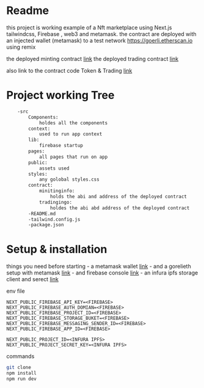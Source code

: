 # Readme

this project is working example of a Nft marketplace using Next.js tailwindcss, Firebase , web3 and metamask.
the contract are deployed with an injected wallet (metamask) to a test network https://goerli.etherscan.io 
using remix

the deployed minting contract [link](https://goerli.etherscan.io/address/0xa7ac6d36a8de108db8fb535af6c3a60c7bd2e77a)
the deployed trading contract [link](https://goerli.etherscan.io/address/0xd551285342f0d723289bd3a3d8ac72797d867ece)

also link to the contract code Token & Trading  [link](https://github.com/ZafeerMahmood/Remix_Backup_of_Minting_and_TradingContracts/tree/main/.workspaces/remixDefault_Fyp/contracts)

# Project working Tree

```bash
    -src
        Components:
            holdes all the components
        context:
            used to run app context
        lib:
            firebase startup
        pages:
            all pages that run on app
        public:
            assets used
        styles:
            any golobal styles.css
        contract:
            minitinginfo:
                holds the abi and address of the deployed contract
            tradingingo:
                holdes the abi abd address of the deployed contract
        -README.md
        -tailwind.config.js
        -package.json
```
# Setup & installation

things you need before starting
    - a metamask wallet [link](https://chrome.google.com/webstore/detail/metamask/nkbihfbeogaeaoehlefnkodbefgpgknn)
    - and a gorelieth setup with metamask [link](https://www.buybitcoinbank.com/cryptocurrency/add-goerli-to-metamask)
    - and firebase console [link](https://firebase.google.com/)
    - an infura ipfs storage client and serect [link](https://www.infura.io/product/ipfs)


env file 
```env
NEXT_PUBLIC_FIREBASE_API_KEY=<FIREBASE>
NEXT_PUBLIC_FIREBASE_AUTH_DOMIAN=<FIREBASE>
NEXT_PUBLIC_FIREBASE_PROJECT_ID=<FIREBASE>
NEXT_PUBLIC_FIREBASE_STORAGE_BUKET=<FIREBASE>
NEXT_PUBLIC_FIREBASE_MESSAGING_SENDER_ID=<FIREBASE>
NEXT_PUBLIC_FIREBASE_APP_ID=<FIREBASE>

NEXT_PUBLIC_PROJECT_ID=<INFURA IPFS>
NEXT_PUBLIC_PROJECT_SECRET_KEY=<INFURA IPFS>
```

commands 
```bash
git clone 
npm install
npm run dev
```
